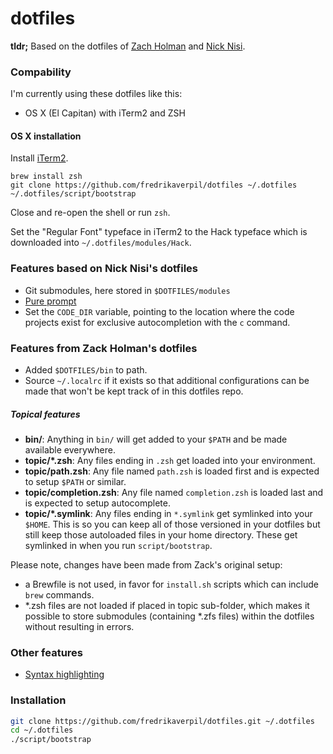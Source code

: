 # dotfiles

**tldr;** Based on the dotfiles of [Zach Holman](https://github.com/holman/dotfiles/fork) and [Nick Nisi](https://github.com/nicknisi/dotfiles).

### Compability

I'm currently using these dotfiles like this:

* OS X (El Capitan) with iTerm2 and ZSH

#### OS X installation

Install [iTerm2](https://www.iterm2.com).

    brew install zsh
    git clone https://github.com/fredrikaverpil/dotfiles ~/.dotfiles
    ~/.dotfiles/script/bootstrap

Close and re-open the shell or run `zsh`.

Set the "Regular Font" typeface in iTerm2 to the Hack typeface which is downloaded into `~/.dotfiles/modules/Hack`.


### Features based on Nick Nisi's dotfiles

- Git submodules, here stored in `$DOTFILES/modules`
- [Pure prompt](https://github.com/sindresorhus/pure)
- Set the `CODE_DIR` variable, pointing to the location where the code projects exist for exclusive autocompletion with the `c` command.

### Features from Zack Holman's dotfiles

- Added `$DOTFILES/bin` to path.
- Source `~/.localrc` if it exists so that additional configurations can be made that won't be kept track of in this dotfiles repo.

##### Topical features

- **bin/**: Anything in `bin/` will get added to your `$PATH` and be made
  available everywhere.
- **topic/\*.zsh**: Any files ending in `.zsh` get loaded into your
  environment.
- **topic/path.zsh**: Any file named `path.zsh` is loaded first and is
  expected to setup `$PATH` or similar.
- **topic/completion.zsh**: Any file named `completion.zsh` is loaded
  last and is expected to setup autocomplete.
- **topic/\*.symlink**: Any files ending in `*.symlink` get symlinked into
  your `$HOME`. This is so you can keep all of those versioned in your dotfiles
  but still keep those autoloaded files in your home directory. These get
  symlinked in when you run `script/bootstrap`.

Please note, changes have been made from Zack's original setup:

- a Brewfile is not used, in favor for `install.sh` scripts which can include `brew` commands.
- \*.zsh files are not loaded if placed in topic sub-folder, which makes it possible to store submodules (containing \*.zfs files) within the dotfiles without resulting in errors.

### Other features

- [Syntax highlighting](https://github.com/zsh-users/zsh-syntax-highlighting)

### Installation

```bash
git clone https://github.com/fredrikaverpil/dotfiles.git ~/.dotfiles
cd ~/.dotfiles
./script/bootstrap
```
